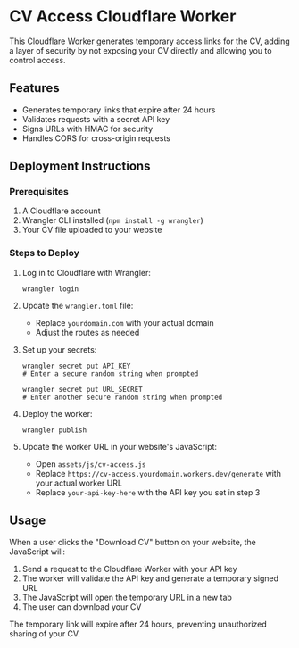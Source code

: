 # CV Access Cloudflare Worker

This Cloudflare Worker generates temporary access links for the CV, adding a layer of security by not exposing your CV directly and allowing you to control access.

## Features

- Generates temporary links that expire after 24 hours
- Validates requests with a secret API key
- Signs URLs with HMAC for security
- Handles CORS for cross-origin requests

## Deployment Instructions

### Prerequisites

1. A Cloudflare account
2. Wrangler CLI installed (`npm install -g wrangler`)
3. Your CV file uploaded to your website

### Steps to Deploy

1. Log in to Cloudflare with Wrangler:
   ```
   wrangler login
   ```

2. Update the `wrangler.toml` file:
   - Replace `yourdomain.com` with your actual domain
   - Adjust the routes as needed

3. Set up your secrets:
   ```
   wrangler secret put API_KEY
   # Enter a secure random string when prompted
   
   wrangler secret put URL_SECRET
   # Enter another secure random string when prompted
   ```

4. Deploy the worker:
   ```
   wrangler publish
   ```

5. Update the worker URL in your website's JavaScript:
   - Open `assets/js/cv-access.js`
   - Replace `https://cv-access.yourdomain.workers.dev/generate` with your actual worker URL
   - Replace `your-api-key-here` with the API key you set in step 3

## Usage

When a user clicks the "Download CV" button on your website, the JavaScript will:

1. Send a request to the Cloudflare Worker with your API key
2. The worker will validate the API key and generate a temporary signed URL
3. The JavaScript will open the temporary URL in a new tab
4. The user can download your CV

The temporary link will expire after 24 hours, preventing unauthorized sharing of your CV. 